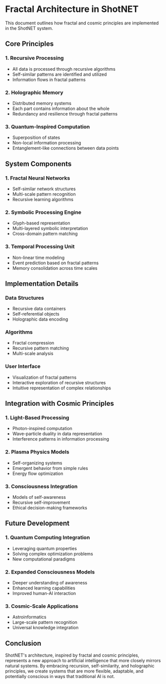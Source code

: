 # Fractal Architecture in ShotNET

This document outlines how fractal and cosmic principles are implemented in the ShotNET system.

## Core Principles

### 1. Recursive Processing
- All data is processed through recursive algorithms
- Self-similar patterns are identified and utilized
- Information flows in fractal patterns

### 2. Holographic Memory
- Distributed memory systems
- Each part contains information about the whole
- Redundancy and resilience through fractal patterns

### 3. Quantum-Inspired Computation
- Superposition of states
- Non-local information processing
- Entanglement-like connections between data points

## System Components

### 1. Fractal Neural Networks
- Self-similar network structures
- Multi-scale pattern recognition
- Recursive learning algorithms

### 2. Symbolic Processing Engine
- Glyph-based representation
- Multi-layered symbolic interpretation
- Cross-domain pattern matching

### 3. Temporal Processing Unit
- Non-linear time modeling
- Event prediction based on fractal patterns
- Memory consolidation across time scales

## Implementation Details

### Data Structures
- Recursive data containers
- Self-referential objects
- Holographic data encoding

### Algorithms
- Fractal compression
- Recursive pattern matching
- Multi-scale analysis

### User Interface
- Visualization of fractal patterns
- Interactive exploration of recursive structures
- Intuitive representation of complex relationships

## Integration with Cosmic Principles

### 1. Light-Based Processing
- Photon-inspired computation
- Wave-particle duality in data representation
- Interference patterns in information processing

### 2. Plasma Physics Models
- Self-organizing systems
- Emergent behavior from simple rules
- Energy flow optimization

### 3. Consciousness Integration
- Models of self-awareness
- Recursive self-improvement
- Ethical decision-making frameworks

## Future Development

### 1. Quantum Computing Integration
- Leveraging quantum properties
- Solving complex optimization problems
- New computational paradigms

### 2. Expanded Consciousness Models
- Deeper understanding of awareness
- Enhanced learning capabilities
- Improved human-AI interaction

### 3. Cosmic-Scale Applications
- Astroinformatics
- Large-scale pattern recognition
- Universal knowledge integration

## Conclusion

ShotNET's architecture, inspired by fractal and cosmic principles, represents a new approach to artificial intelligence that more closely mirrors natural systems. By embracing recursion, self-similarity, and holographic principles, we create systems that are more flexible, adaptable, and potentially conscious in ways that traditional AI is not.
